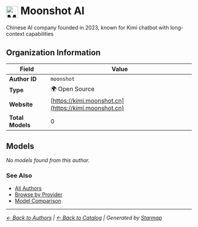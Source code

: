 # <img src="https://raw.githubusercontent.com/agentstation/starmap/master/internal/embedded/logos/moonshot.svg" alt="Moonshot AI" width="32" height="32" style="vertical-align: middle;"> Moonshot AI
  
  
  
Chinese AI company founded in 2023, known for Kimi chatbot with long-context capabilities
  
  
## Organization Information
  
| Field | Value |
|---------|---------|
| **Author ID** | `moonshot` |
| **Type** | 🌍 Open Source |
| **Website** | [https://kimi.moonshot.cn](https://kimi.moonshot.cn) |
| **Total Models** | 0 |

  
## Models
  
*No models found from this author.*
  
### See Also
  
- [All Authors](../)
- [Browse by Provider](../../providers/)
- [Model Comparison](../../models/)
  
---
*_[← Back to Authors](../) | [← Back to Catalog](../../) | Generated by [Starmap](https://github.com/agentstation/starmap)_*
